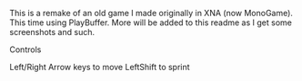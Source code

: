This is a remake of an old game I made originally in XNA (now MonoGame). This time using PlayBuffer. More will be added to this readme as I get some screenshots and such.

Controls

Left/Right Arrow keys to move
LeftShift to sprint
